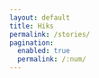 ```yaml
---
layout: default
title: Hiks
permalink: /stories/
pagination:
  enabled: true
  permalink: /:num/
---
```

